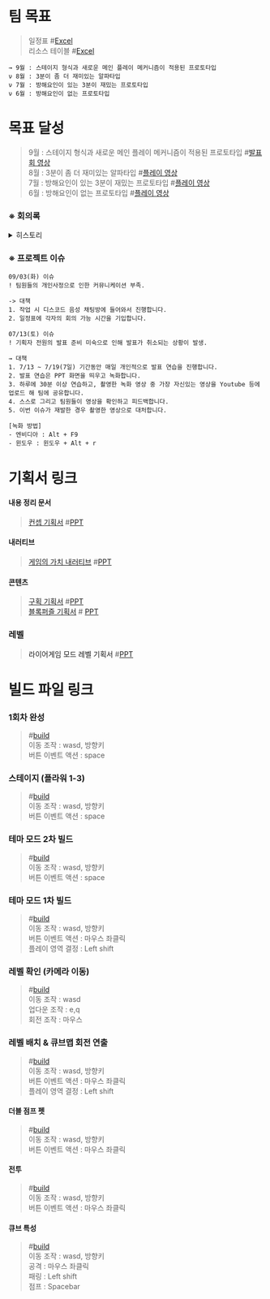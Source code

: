 # 팀 목표
>일정표 #<a href="https://docs.google.com/spreadsheets/d/19ddOy-hGZPW09LCSMfKd36jwMjSrMh14/copy">Excel</a>   
>리소스 테이블 #<a href="https://docs.google.com/spreadsheets/d/1aPC0sq3G-th4tddcuolTIw9G-XterXSN/edit?usp=sharing&ouid=103363998133289087028&rtpof=true&sd=true">Excel</a>   
```
→ 9월 : 스테이지 형식과 새로운 메인 플레이 메커니즘이 적용된 프로토타입
ν 8월 : 3분이 좀 더 재미있는 알파타입
ν 7월 : 방해요인이 있는 3분이 재밌는 프로토타입
ν 6월 : 방해요인이 없는 프로토타입 
```

# 목표 달성
>9월 : 스테이지 형식과 새로운 메인 플레이 메커니즘이 적용된 프로토타입 #<a href="https://youtu.be/FDuE9BE1mF4">발표회 영상</a>   
>8월 : 3분이 좀 더 재미있는 알파타입 #<a href="https://youtu.be/z8W7RxiKq7U">플레이 영상</a>   
>7월 : 방해요인이 있는 3분이 재밌는 프로토타입 #<a href="https://youtu.be/xMm53i5QQvU">플레이 영상</a>   
>6월 : 방해요인이 없는 프로토타입 #<a href="https://youtu.be/L-DdV-VDRyM">플레이 영상</a>   

### ※ 회의록
<details>
  <summary>히스토리</summary>

  |제목|내용|설명|
|------|---|---|
|240715|<a href="https://clovanote.naver.com/s/USh8aDtjFEVaJi9EBgobjYS?t=1177">링크</a>|새로운 인원 투입, 게임의 재미 발표, 일정표 작성|
|240708|<a href="https://clovanote.naver.com/w/GLp5zFWRaZD6q5FCzj5w/note-detail/f5f2bee2-b126-4d8c-ba9f-889f84dac052n">링크</a>|퍼즐의 유형과 고민의 유형, 조작의 재미 유지|
|240704|<a href="https://clovanote.naver.com/w/GLp5zFWRaZD6q5FCzj5w/note-detail/dbae2cd0-0eea-4306-9e2b-544635a112e7n">링크</a>|레벨 제작 건의|
|240630|<a href="https://clovanote.naver.com/w/GLp5zFWRaZD6q5FCzj5w/note-detail/dbae2cd0-0eea-4306-9e2b-544635a112e7n">링크</a>|월간 방향성 회의|
|240624|<a href="https://clovanote.naver.com/w/GLp5zFWRaZD6q5FCzj5w/note-detail/2440c436-a6a9-40f3-9c9c-6b3e1386699bn">링크</a>|협업 환경 구성|
|240617|<a href="https://clovanote.naver.com/s/XygYU6JxKTYFpDEuma5JYeS">링크</a>|첫 회의. 큐브맵 메커니즘 제안.|


</details>

### ※ 프로젝트 이슈
```
09/03(화) 이슈
! 팀원들의 개인사정으로 인한 커뮤니케이션 부족.

-> 대책
1. 작업 시 디스코드 음성 채팅방에 들어와서 진행합니다.
2. 일정표에 각자의 회의 가능 시간을 기입합니다.

07/13(토) 이슈
! 기획자 전원의 발표 준비 미숙으로 인해 발표가 취소되는 상황이 발생.

→ 대책
1. 7/13 ~ 7/19(7일) 기간동안 매일 개인적으로 발표 연습을 진행합니다.
2. 발표 연습은 PPT 화면을 띄우고 녹화합니다.
3. 하루에 30분 이상 연습하고, 촬영한 녹화 영상 중 가장 자신있는 영상을 Youtube 등에 업로드 해 팀에 공유합니다.
4. 스스로 그리고 팀원들이 영상을 확인하고 피드백합니다.
5. 이번 이슈가 재발한 경우 촬영한 영상으로 대처합니다.

[녹화 방법]
- 엔비디아 : Alt + F9
- 윈도우 : 윈도우 + Alt + r
```
# 기획서 링크

#### 내용 정리 문서
><a href="https://youtu.be/x5VN_79cT2o">컨셉 기획서</a>   #<a href="https://docs.google.com/presentation/d/18YLGbGPhiVtZJOxFJA6JN1Xp3DbaprYy">PPT</a>   

#### 내러티브
><a href="https://youtu.be/FN4TJvomxKw">게임의 가치 내러티브</a>   #<a href="https://docs.google.com/presentation/d/1CYdaOysDGfpSvCSI1lMWzl4KTKEG-K44/edit?usp=drive_link&ouid=103363998133289087028&rtpof=true&sd=true">PPT</a>

#### 콘텐츠
><a href="https://youtu.be/akHYBZMRwM0">구획 기획서</a>   #<a href="https://docs.google.com/presentation/d/1nfAR3PX-h2FJDeH4njCSLbltR7_sBVey/edit?usp=sharing&ouid=103363998133289087028&rtpof=true&sd=true">PPT</a>   
><a href="https://www.youtube.com/watch?v=W4UsW0bN_BQ">블록퍼즐 기획서</a>   # <a href="https://1drv.ms/p/c/875d85bddfcdb560/EellX9WRkWpHi124jf4If_cBmZWwYAZP3IISC3soB-i73Q ">PPT</a>   

### 레벨
><a>라이어게임 모드 레벨 기획서</a>   #<a href="https://docs.google.com/presentation/d/111KrGqQYLcF8r0YrXrpP6VpJC7vcwSam/edit?usp=drive_link&ouid=103363998133289087028&rtpof=true&sd=true">PPT</a>   


# 빌드 파일 링크
### 1회차 완성
>#<a href="https://drive.google.com/file/d/1WQT6EhQ7uuhaub76Uq5kPBLIB4VM_KQ6/view?usp=sharing">build</a>   
이동 조작 : wasd, 방향키   
버튼 이벤트 액션 : space   

### 스테이지 (플라워 1-3)
>#<a href="https://drive.google.com/file/d/1S74nj52vCjxIBL506jNIgXIqvSDnQxzG/view?usp=sharing">build</a>   
이동 조작 : wasd, 방향키   
버튼 이벤트 액션 : space   

### 테마 모드 2차 빌드
>#<a href="https://drive.google.com/file/d/1p0JuWJqEip6US5D_3gu-v5o5FXDbcxKI/view?usp=drive_link">build</a>   
이동 조작 : wasd, 방향키   
버튼 이벤트 액션 : space


### 테마 모드 1차 빌드
>#<a href="https://drive.google.com/file/d/1NwBtn3lbGALS9ikNb8WnBT_qVrZKiz8-/view?usp=drive_link">build</a>   
이동 조작 : wasd, 방향키   
버튼 이벤트 액션 : 마우스 좌클릭   
플레이 영역 결정 : Left shift 


### 레벨 확인 (카메라 이동)
>#<a href="https://drive.google.com/file/d/1tsTAlGS60nx4s4pEiH86oCffGzJ0wPrL/view?usp=drive_link">build</a>   
이동 조작 : wasd   
업다운 조작 : e,q   
회전 조작 : 마우스   


### 레벨 배치 & 큐브맵 회전 연출
>#<a href="https://drive.google.com/file/d/1lNL1erf1I2s2jIMyIjV_Fs8eyf4j4S0C/view?usp=drive_link">build</a>   
이동 조작 : wasd, 방향키   
버튼 이벤트 액션 : 마우스 좌클릭   
플레이 영역 결정 : Left shift


#### 더블 점프 펫
>#<a href="https://drive.google.com/file/d/1PlcLq0hKbdb1EzfmntonaNO3yQESJEeH/view?usp=drive_link">build</a>   
이동 조작 : wasd, 방향키   
버튼 이벤트 액션 : 마우스 좌클릭   


#### 전투
>#<a href="https://drive.google.com/file/d/1IizCPwd5lgrprw05d08igH5widwSBZ_B/view?usp=drive_link">build</a>   
이동 조작 : wasd, 방향키   
버튼 이벤트 액션 : 마우스 좌클릭   


#### 큐브 특성
>#<a href="https://drive.google.com/file/d/1PFVbyEVSnUtqjqbctOvyuKhADu1GULuD/view?usp=drive_link">build</a>   
이동 조작 : wasd, 방향키   
공격 : 마우스 좌클릭   
패링 : Left shift   
점프 : Spacebar
